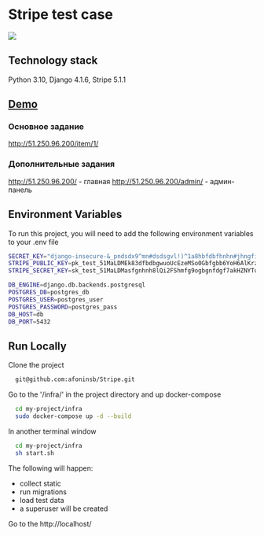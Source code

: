 # Stripe test case

![](https://github.com/afoninsb/Stripe/actions/workflows/stripe_workflow.yml/badge.svg)


## Technology stack

Python 3.10, Django 4.1.6, Stripe 5.1.1

## [Demo](http://158.160.10.11)

### Основное задание
http://51.250.96.200/item/1/

### Дополнительные задания
http://51.250.96.200/ - главная
http://51.250.96.200/admin/ - админ-панель

## Environment Variables

To run this project, you will need to add the following environment variables to your .env file

```bash
SECRET_KEY="django-insecure-&_pndsdx9^mn#dsdsgvl!)^1a8hbfdbfhnhn#jhngfistm+w"
STRIPE_PUBLIC_KEY=pk_test_51MaLDMEk83dfbdbgwuoUcEzeMSo0Gbfgbb6YoH6AlKrzPJNgfbfdsf9i3cSZp1ENpQPxUYB5v7re9D8vAYdJAl00KQr9GJe1
STRIPE_SECRET_KEY=sk_test_51MaLDMasfgnhnh8lQi2FShmfg9ogbgnfdgf7akHZNYTu6P3EzVP3egfjghjhfgVZTa2pV001dHr0UNY

DB_ENGINE=django.db.backends.postgresql
POSTGRES_DB=postgres_db
POSTGRES_USER=postgres_user
POSTGRES_PASSWORD=postgres_pass
DB_HOST=db
DB_PORT=5432
```

## Run Locally

Clone the project

```bash
  git@github.com:afoninsb/Stripe.git
```

Go to the '/infra/' in the project directory and up docker-compose

```bash
  cd my-project/infra
  sudo docker-compose up -d --build
```

In another terminal window
```bash
  cd my-project/infra
  sh start.sh
```
The following will happen:
  - collect static
  - run migrations
  - load test data
  - a superuser will be created

Go to the http://localhost/
